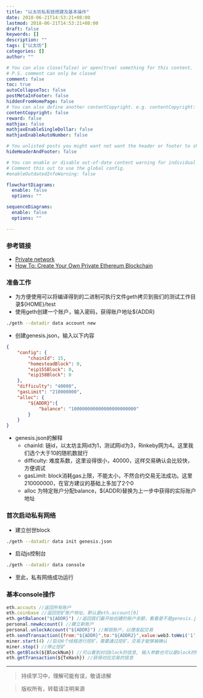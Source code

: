```yaml
---
title: "以太坊私有链搭建及基本操作"
date: 2018-06-21T14:53:21+08:00
lastmod: 2018-06-21T14:53:21+08:00
draft: false
keywords: []
description: ""
tags: ["以太坊"]
categories: []
author: ""

# You can also close(false) or open(true) something for this content.
# P.S. comment can only be closed
comment: false
toc: true
autoCollapseToc: false
postMetaInFooter: false
hiddenFromHomePage: false
# You can also define another contentCopyright. e.g. contentCopyright: "This is another copyright."
contentCopyright: false
reward: false
mathjax: false
mathjaxEnableSingleDollar: false
mathjaxEnableAutoNumber: false

# You unlisted posts you might want not want the header or footer to show
hideHeaderAndFooter: false

# You can enable or disable out-of-date content warning for individual post.
# Comment this out to use the global config.
#enableOutdatedInfoWarning: false

flowchartDiagrams:
  enable: false
  options: ""

sequenceDiagrams: 
  enable: false
  options: ""

---
```


### 参考链接
* [Private network][wiki]
* [How To: Create Your Own Private Ethereum Blockchain][medium]

### 准备工作
* 为方便使用可以将编译得到的二进制可执行文件geth拷贝到我们的测试工作目录${HOME}/test
* 使用geth创建一个账户，输入密码，获得账户地址${ADDR}

```sh
./geth --datadir data account new 
```

* 创建genesis.json，输入以下内容

```json
{
    "config": {
        "chainId": 15,
        "homesteadBlock": 0,
        "eip155Block": 0,
        "eip158Block": 0
    },
    "difficulty": "40000",
    "gasLimit": "210000000",
    "alloc": {
        "${ADDR}":{
            "balance": "100000000000000000000000"
        }
    }
}
```
* genesis.json的解释
    * chainId: 链id，以太坊主网id为1，测试网id为3，Rinkeby网为4。这里我们选个大于10的随机数就行
    * difficulty: 难度系数，这里设得很小，40000，这样交易确认会比较快，方便调试
    * gasLimit: block消耗gas上限，不能太小，不然合约交易无法成功。这里210000000，在官方建议的基础上多加了2个0
    * alloc 为特定账户分配balance，${ADDR}替换为上一步中获得的实际账户地址
### 首次启动私有网络
* 建立创世block

```sh
./geth --datadir data init genesis.json
```
* 启动js控制台

```sh
./geth --datadir data console
```
* 至此，私有网络成功运行

### 基本console操作
```js
eth.accouts //返回所有账户
eth.coinbase //返回挖矿账户地址，默认是eth.account[0]
eth.getBalance("${ADDR}") //返回我们最开始创建的账户余额，看看是不是genesis.json 中分配的数额
personal.newAccount() //建立新账户
personal.unlockAccount("${ADDR}") //解锁账户，以便发起交易
eth.sendTransaction({from:"${ADDR}",to:"${ADDR2}",value:web3.toWei('1', 'ether'}) //发起交易，从${ADDR}向${ADDR2}转入1ether
miner.start(4) //启动4个线程进行挖矿，需要通过挖矿，交易才能够被确认
miner.stop() //停止挖矿
eth.getBlock(${BlockNum}) //可以看到对应block的信息, 输入参数也可以是block的hash值
eth.getTransaction(${TxHash}) //获得对应交易的信息
```

---
> 持续学习中，理解可能有误，敬请谅解

> 版权所有，转载请注明来源

[medium]: https://medium.com/mercuryprotocol/how-to-create-your-own-private-ethereum-blockchain-dad6af82fc9f
[wiki]: https://github.com/ethereum/go-ethereum/wiki/Private-network
